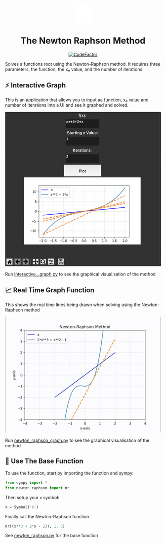<p align="center"><a href="https://en.wikipedia.org/wiki/Newton%27s_method"><img src="./images/isaac-newton-logo.png" alt="Gray shape shifter" height="60"/></a></p>
<h1 align="center">The Newton Raphson Method</h1>

<p align="center"><a href="https://www.codefactor.io/repository/github/matthewkayne/newton-raphson-method"><img src="https://www.codefactor.io/repository/github/matthewkayne/newton-raphson-method/badge" alt="CodeFactor" /></a></p>

Solves a functions root using the Newton-Raphson method. It requires three parameters, the function, the x₀ value, and the number of iterations.

## ⚡️ Interactive Graph

This is an application that allows you to input aa function, x₀ value and number of iterations into a UI and see it graphed and solved.

![image](./images/interactive_graph.png)

Run [interactive\_\_graph.py](https://github.com/matthewkayne/newton-raphson-method/blob/master/interactive_graph.py) to see the graphical visualisation of the method

## 📈 Real Time Graph Function

This shows the real time lines being drawn when solving using the Newton-Raphson method

![image](./images/newton_raphson_graph.gif)

Run [newton_raphson_graph.py](https://github.com/matthewkayne/newton-raphson-method/blob/master/newton_raphson_graph.py) to see the graphical visualisation of the method

## 🧠 Use The Base Function

To use the function, start by importing the function and sympy:

```python
from sympy import *
from newton_raphson import nr
```

Then setup your `x` symbol:

```python
x = Symbol('x')
```

Finally call the Newton-Raphson function

```python
nr((x**3 + 2*x - 2)), 1, 3)
```

See [newton_raphson.py](https://github.com/matthewkayne/newton-raphson-method/blob/master/newton_raphson.py) for the base function

